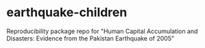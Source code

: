 # earthquake-children
Reproducibility package repo for "Human Capital Accumulation and Disasters: Evidence from the Pakistan Earthquake of 2005"
